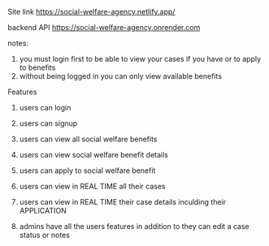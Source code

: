 Site link https://social-welfare-agency.netlify.app/

backend API https://social-welfare-agency.onrender.com

notes:

1. you must login first to be able to view your cases if you have or to apply to benefits
2. without being logged in you can only view available benefits

Features

1. users can login
2. users can signup
3. users can view all social welfare benefits
4. users can view social welfare benefit details
5. users can apply to social welfare benefit

6. users can view in REAL TIME all their cases
7. users can view in REAL TIME their case details inculding their APPLICATION

8. admins have all the users features in addition to they can edit a case status or notes
